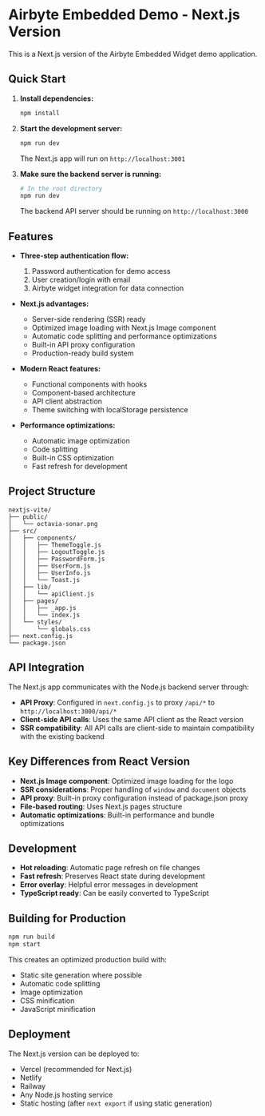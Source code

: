 # Airbyte Embedded Demo - Next.js Version

This is a Next.js version of the Airbyte Embedded Widget demo application.

## Quick Start

1. **Install dependencies:**
   ```bash
   npm install
   ```

2. **Start the development server:**
   ```bash
   npm run dev
   ```

   The Next.js app will run on `http://localhost:3001`

3. **Make sure the backend server is running:**
   ```bash
   # In the root directory
   npm run dev
   ```

   The backend API server should be running on `http://localhost:3000`

## Features

- **Three-step authentication flow:**
  1. Password authentication for demo access
  2. User creation/login with email
  3. Airbyte widget integration for data connection

- **Next.js advantages:**
  - Server-side rendering (SSR) ready
  - Optimized image loading with Next.js Image component
  - Automatic code splitting and performance optimizations
  - Built-in API proxy configuration
  - Production-ready build system

- **Modern React features:**
  - Functional components with hooks
  - Component-based architecture
  - API client abstraction
  - Theme switching with localStorage persistence

- **Performance optimizations:**
  - Automatic image optimization
  - Code splitting
  - Built-in CSS optimization
  - Fast refresh for development

## Project Structure

```
nextjs-vite/
├── public/
│   └── octavia-sonar.png
├── src/
│   ├── components/
│   │   ├── ThemeToggle.js
│   │   ├── LogoutToggle.js
│   │   ├── PasswordForm.js
│   │   ├── UserForm.js
│   │   ├── UserInfo.js
│   │   └── Toast.js
│   ├── lib/
│   │   └── apiClient.js
│   ├── pages/
│   │   ├── _app.js
│   │   └── index.js
│   └── styles/
│       └── globals.css
├── next.config.js
└── package.json
```

## API Integration

The Next.js app communicates with the Node.js backend server through:

- **API Proxy**: Configured in `next.config.js` to proxy `/api/*` to `http://localhost:3000/api/*`
- **Client-side API calls**: Uses the same API client as the React version
- **SSR compatibility**: All API calls are client-side to maintain compatibility with the existing backend

## Key Differences from React Version

- **Next.js Image component**: Optimized image loading for the logo
- **SSR considerations**: Proper handling of `window` and `document` objects
- **API proxy**: Built-in proxy configuration instead of package.json proxy
- **File-based routing**: Uses Next.js pages structure
- **Automatic optimizations**: Built-in performance and bundle optimizations

## Development

- **Hot reloading**: Automatic page refresh on file changes
- **Fast refresh**: Preserves React state during development
- **Error overlay**: Helpful error messages in development
- **TypeScript ready**: Can be easily converted to TypeScript

## Building for Production

```bash
npm run build
npm start
```

This creates an optimized production build with:
- Static site generation where possible
- Automatic code splitting
- Image optimization
- CSS minification
- JavaScript minification

## Deployment

The Next.js version can be deployed to:
- Vercel (recommended for Next.js)
- Netlify
- Railway
- Any Node.js hosting service
- Static hosting (after `next export` if using static generation)